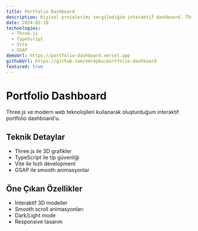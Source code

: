 ```yaml
---
title: Portfolio Dashboard
description: Kişisel projelerimi sergilediğim interaktif dashboard. Three.js ile 3D elementler ve mikro animasyonlar.
date: 2024-02-10
technologies:
  - Three.js
  - TypeScript
  - Vite
  - GSAP
demoUrl: https://portfolio-dashboard.vercel.app
githubUrl: https://github.com/emrepbu/portfolio-dashboard
featured: true
---
```


# Portfolio Dashboard

Three.js ve modern web teknolojileri kullanarak oluşturduğum interaktif portfolio dashboard'u.

## Teknik Detaylar

- Three.js ile 3D grafikler
- TypeScript ile tip güvenliği
- Vite ile hızlı development
- GSAP ile smooth animasyonlar

## Öne Çıkan Özellikler

- İnteraktif 3D modeller
- Smooth scroll animasyonları
- Dark/Light mode
- Responsive tasarım